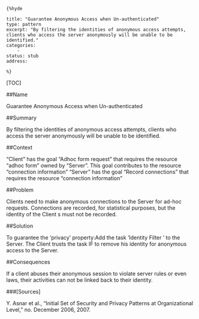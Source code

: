     {%hyde

    title: "Guarantee Anonymous Access when Un-authenticated"
    type: pattern
    excerpt: "By filtering the identities of anonymous access attempts, clients who access the server anonymously will be unable to be identified."
    categories:
        - 
    status: stub
    address:

    %}

[TOC]


##Name
<!--Primary name the pattern is known by.-->

Guarantee Anonymous Access when Un-authenticated

<!--###[Also Known As]-->
<!-- All other names the pattern is known by.-->



##Summary
<!-- One short paragraph summarising the pattern.-->

By filtering the identities of anonymous access attempts, clients who access the server anonymously will be unable to be identified.

##Context
<!-- The situations in which the pattern may apply.-->

“Client” has the goal “Adhoc form request” that requires the resource “adhoc form” owned by “Server”. This goal contributes to the resource “connection information” “Server” has the goal “Record connections” that requires the resource “connection information”

##Problem
<!-- The problem a pattern addresses, including a list of forces describing why a problem might be difficult to solve.-->

Clients need to make anonymous connections to the Server for ad-hoc requests. Connections are recorded, for statistical purposes, but the identity of the Client s must not be recorded.

##Solution
<!-- A concise description of how the pattern addresses the problem.-->

To guarantee the ‘privacy’ property:Add the task ‘Identity Filter ’ to the Server. The Client trusts the task IF to remove his identity for anonymous access to the Server.

<!--###[Structure]-->
<!--A detailed specification of the structural aspects of the pattern. A class diagram if applicable.-->



<!--###[Implementation]-->
<!--Guidelines for implementing the pattern; code fragments; suggested PETS; policy fragments.-->



##Consequences
<!--The advantages (benefits) and disadvantages (liabilities) of applying the pattern.-->

If a client abuses their anonymous session to violate server rules or even laws, their activities can not be linked back to their identity.

<!--###[Constraints]-->
<!-- limitations as a consequence of applying the pattern.-->



<!--##Examples-->
<!--Motivational example to see how the pattern is applied.-->



<!--###[Known Uses]-->
<!-- Pointers to various applications of the pattern.-->



<!--##See Also-->
<!-- Any pointers to relevant information, not contained in the subfields below.-->



<!--###[Related Patterns]-->
<!-- Supporting and conflicting patterns-->



###[Sources]
<!-- References to the original source of the pattern.-->

Y. Asnar et al., “Initial Set of Security and Privacy Patterns at Organizational Level,” no. December 2006, 2007.

<!--##General Comments-->
<!-- Separate discussion on the pattern.-->



<!--##Categories-->
<!-- Placeholder for future agreed upon categories as per collaboration's evaluation.-->

<!--##Tags-->
<!-- User definable descriptors for additional correlation.-->




